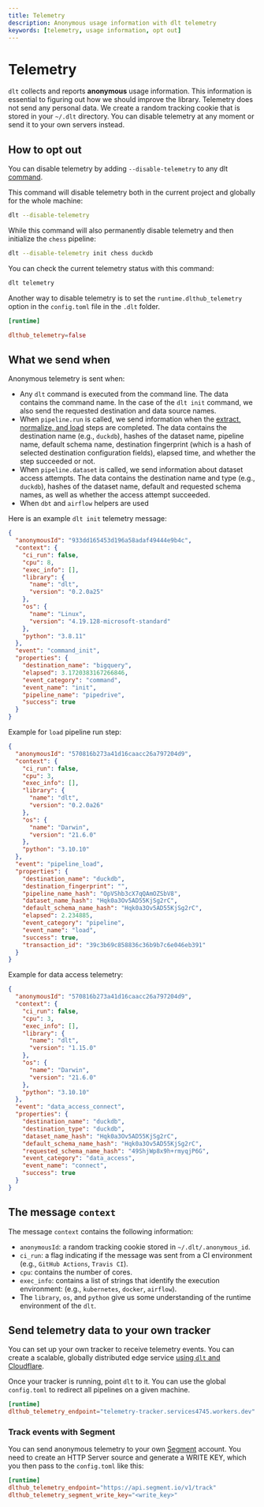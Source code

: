 ```yaml
---
title: Telemetry
description: Anonymous usage information with dlt telemetry
keywords: [telemetry, usage information, opt out]
---
```


# Telemetry

`dlt` collects and reports **anonymous** usage information. This information is essential to figuring out how we should improve the library. Telemetry does not send any personal data. We create a random tracking cookie that is stored in your `~/.dlt` directory. You can disable telemetry at any moment or send it to your own servers instead.

## How to opt out

You can disable telemetry by adding `--disable-telemetry` to any dlt [command](command-line-interface.md).

This command will disable telemetry both in the current project and globally for the whole machine:

```sh
dlt --disable-telemetry
```

While this command will also permanently disable telemetry and then initialize the `chess` pipeline:

```sh
dlt --disable-telemetry init chess duckdb
```

You can check the current telemetry status with this command:

```sh
dlt telemetry
```

Another way to disable telemetry is to set the `runtime.dlthub_telemetry` option in the `config.toml` file in the `.dlt` folder.

```toml
[runtime]

dlthub_telemetry=false
```

## What we send when

Anonymous telemetry is sent when:

- Any `dlt` command is executed from the command line. The data contains the command name. In the case of the `dlt init` command, we also send the requested destination and data source names.
- When `pipeline.run` is called, we send information when the [extract, normalize, and load](explainers/how-dlt-works.md) steps are completed. The data contains the destination name (e.g., `duckdb`), hashes of the dataset name, pipeline name, default schema name, destination fingerprint (which is a hash of selected destination configuration fields), elapsed time, and whether the step succeeded or not.
- When `pipeline.dataset` is called, we send information about dataset access attempts. The data contains the destination name and type (e.g., `duckdb`), hashes of the dataset name, default and requested schema names, as well as whether the access attempt succeeded.
- When `dbt` and `airflow` helpers are used

Here is an example `dlt init` telemetry message:

```json
{
  "anonymousId": "933dd165453d196a58adaf49444e9b4c",
  "context": {
    "ci_run": false,
    "cpu": 8,
    "exec_info": [],
    "library": {
      "name": "dlt",
      "version": "0.2.0a25"
    },
    "os": {
      "name": "Linux",
      "version": "4.19.128-microsoft-standard"
    },
    "python": "3.8.11"
  },
  "event": "command_init",
  "properties": {
    "destination_name": "bigquery",
    "elapsed": 3.1720383167266846,
    "event_category": "command",
    "event_name": "init",
    "pipeline_name": "pipedrive",
    "success": true
  }
}
```

Example for `load` pipeline run step:

```json
{
  "anonymousId": "570816b273a41d16caacc26a797204d9",
  "context": {
    "ci_run": false,
    "cpu": 3,
    "exec_info": [],
    "library": {
      "name": "dlt",
      "version": "0.2.0a26"
    },
    "os": {
      "name": "Darwin",
      "version": "21.6.0"
    },
    "python": "3.10.10"
  },
  "event": "pipeline_load",
  "properties": {
    "destination_name": "duckdb",
    "destination_fingerprint": "",
    "pipeline_name_hash": "OpVShb3cX7qQAmOZSbV8",
    "dataset_name_hash": "Hqk0a3Ov5AD55KjSg2rC",
    "default_schema_name_hash": "Hqk0a3Ov5AD55KjSg2rC",
    "elapsed": 2.234885,
    "event_category": "pipeline",
    "event_name": "load",
    "success": true,
    "transaction_id": "39c3b69c858836c36b9b7c6e046eb391"
  }
}
```

Example for data access telemetry:

```json
{
  "anonymousId": "570816b273a41d16caacc26a797204d9",
  "context": {
    "ci_run": false,
    "cpu": 3,
    "exec_info": [],
    "library": {
      "name": "dlt",
      "version": "1.15.0"
    },
    "os": {
      "name": "Darwin",
      "version": "21.6.0"
    },
    "python": "3.10.10"
  },
  "event": "data_access_connect",
  "properties": {
    "destination_name": "duckdb",
    "destination_type": "duckdb",
    "dataset_name_hash": "Hqk0a3Ov5AD55KjSg2rC",
    "default_schema_name_hash": "Hqk0a3Ov5AD55KjSg2rC",
    "requested_schema_name_hash": "49ShjWp8x9h+rmyqjP6G",
    "event_category": "data_access",
    "event_name": "connect",
    "success": true
  }
}
```

## The message `context`

The message `context` contains the following information:

- `anonymousId`: a random tracking cookie stored in `~/.dlt/.anonymous_id`.
- `ci_run`: a flag indicating if the message was sent from a CI environment (e.g., `GitHub Actions`, `Travis CI`).
- `cpu`: contains the number of cores.
- `exec_info`: contains a list of strings that identify the execution environment: (e.g., `kubernetes`, `docker`, `airflow`).
- The `library`, `os`, and `python` give us some understanding of the runtime environment of the `dlt`.

## Send telemetry data to your own tracker

You can set up your own tracker to receive telemetry events. You can create a scalable, globally distributed edge service [using `dlt` and Cloudflare](https://dlthub.com/blog/dlt-segment-migration).

Once your tracker is running, point `dlt` to it. You can use the global `config.toml` to redirect all pipelines on a given machine.

```toml
[runtime]
dlthub_telemetry_endpoint="telemetry-tracker.services4745.workers.dev"
```

### Track events with Segment

You can send anonymous telemetry to your own [Segment](https://segment.com/) account. You need to create an HTTP Server source and generate a WRITE KEY, which you then pass to the `config.toml` like this:

```toml
[runtime]
dlthub_telemetry_endpoint="https://api.segment.io/v1/track"
dlthub_telemetry_segment_write_key="<write_key>"
```

